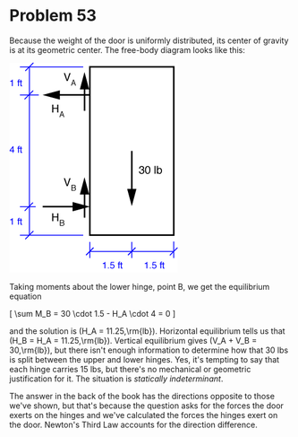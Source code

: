 # Problem 53 #

Because the weight of the door is uniformly distributed, its center of gravity is at its geometric center. The free-body diagram looks like this:

<img src="images/053.png" />

Taking moments about the lower hinge, point B, we get the equilibrium equation

\[ \sum M_B = 30 \cdot 1.5 - H_A \cdot 4 = 0 \]

and the solution is \(H_A = 11.25\,\rm{lb}\). Horizontal equilibrium tells us that \(H_B = H_A = 11.25\,\rm{lb}\). Vertical equilibrium gives \(V_A + V_B = 30\,\rm{lb}\), but there isn't enough information to determine how that 30 lbs is split between the upper and lower hinges. Yes, it's tempting to say that each hinge carries 15 lbs, but there's no mechanical or geometric justification for it. The situation is *statically indeterminant*.

The answer in the back of the book has the directions opposite to those we've shown, but that's because the question asks for the forces the door exerts on the hinges and we've calculated the forces the hinges exert on the door. Newton's Third Law accounts for the direction difference. 

